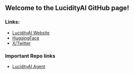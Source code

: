 ## Welcome to the LucidityAI GitHub page!

### Links:

- [LucidityAI Website](https://lucidityai.app)
- [HuggingFace](https://huggingface.co/LucidityAI)
- [X/Twitter](https://x.com/@LucidityAILabs)

### Important Repo links

- [LucidityAI Agent](https://github.com/lucidityai/lucidity-ai-agent)
